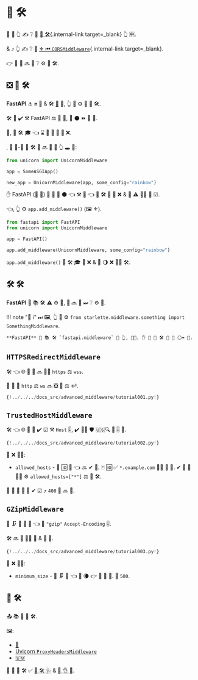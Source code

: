 # 🏧 🛠

👑 🔰 👆 ✍ ❔ 🚮 [🛃 🛠](../tutorial/middleware.md){.internal-link target=_blank} 👆 🈸.

&amp; ⤴ 👆 ✍ ❔ 🍵 [⚜ ⏮ `CORSMiddleware`](../tutorial/cors.md){.internal-link target=_blank}.

👉 📄 👥 🔜 👀 ❔ ⚙️ 🎏 🛠.

## ❎ 🔫 🛠

**FastAPI** ⚓️ 🔛 💃 &amp; 🛠 <abbr title="Asynchronous Server Gateway Interface">🔫</abbr> 🔧, 👆 💪 ⚙️ 🙆 🔫 🛠.

🛠 🚫 ✔️ ⚒ FastAPI ⚖️ 💃 👷, 📏 ⚫️ ⏩ 🔫 🔌.

🏢, 🔫 🛠 🎓 👈 ⌛ 📨 🔫 📱 🥇 ❌.

, 🧾 🥉-🥳 🔫 🛠 👫 🔜 🎲 💬 👆 🕳 💖:

```Python
from unicorn import UnicornMiddleware

app = SomeASGIApp()

new_app = UnicornMiddleware(app, some_config="rainbow")
```

✋️ FastAPI (🤙 💃) 🚚 🙅 🌌 ⚫️ 👈 ⚒ 💭 👈 🔗 🛠 🍵 💽 ❌ &amp; 🛃 ⚠ 🐕‍🦺 👷 ☑.

👈, 👆 ⚙️ `app.add_middleware()` (🖼 ⚜).

```Python
from fastapi import FastAPI
from unicorn import UnicornMiddleware

app = FastAPI()

app.add_middleware(UnicornMiddleware, some_config="rainbow")
```

`app.add_middleware()` 📨 🛠 🎓 🥇 ❌ &amp; 🙆 🌖 ❌ 🚶‍♀️ 🛠.

## 🛠 🛠

**FastAPI** 🔌 📚 🛠 ⚠ ⚙️ 💼, 👥 🔜 👀 ⏭ ❔ ⚙️ 👫.

!!! note "📡 ℹ"
    ⏭ 🖼, 👆 💪 ⚙️ `from starlette.middleware.something import SomethingMiddleware`.

    **FastAPI** 🚚 📚 🛠 `fastapi.middleware` 🏪 👆, 👩‍💻. ✋️ 🌅 💪 🛠 👟 🔗 ⚪️➡️ 💃.

## `HTTPSRedirectMiddleware`

🛠 👈 🌐 📨 📨 🔜 👯‍♂️ `https` ⚖️ `wss`.

🙆 📨 📨 `http` ⚖️ `ws` 🔜 ❎ 🔐 ⚖ ↩️.

```Python hl_lines="2  6"
{!../../../docs_src/advanced_middleware/tutorial001.py!}
```

## `TrustedHostMiddleware`

🛠 👈 🌐 📨 📨 ✔️ ☑ ⚒ `Host` 🎚, ✔ 💂‍♂ 🛡 🇺🇸🔍 🦠 🎚 👊.

```Python hl_lines="2  6-8"
{!../../../docs_src/advanced_middleware/tutorial002.py!}
```

📄 ❌ 🐕‍🦺:

* `allowed_hosts` - 📇 🆔 📛 👈 🔜 ✔ 📛. 🃏 🆔 ✅ `*.example.com` 🐕‍🦺 🎀 📁. ✔ 🙆 📛 👯‍♂️ ⚙️ `allowed_hosts=["*"]` ⚖️ 🚫 🛠.

🚥 📨 📨 🔨 🚫 ✔ ☑ ⤴ `400` 📨 🔜 📨.

## `GZipMiddleware`

🍵 🗜 📨 🙆 📨 👈 🔌 `"gzip"` `Accept-Encoding` 🎚.

🛠 🔜 🍵 👯‍♂️ 🐩 &amp; 🎥 📨.

```Python hl_lines="2  6"
{!../../../docs_src/advanced_middleware/tutorial003.py!}
```

📄 ❌ 🐕‍🦺:

* `minimum_size` - 🚫 🗜 📨 👈 🤪 🌘 👉 💯 📐 🔢. 🔢 `500`.

## 🎏 🛠

📤 📚 🎏 🔫 🛠.

🖼:

* <a href="https://docs.sentry.io/platforms/python/asgi/" class="external-link" target="_blank">🔫</a>
* <a href="https://github.com/encode/uvicorn/blob/master/uvicorn/middleware/proxy_headers.py" class="external-link" target="_blank">Uvicorn `ProxyHeadersMiddleware`</a>
* <a href="https://github.com/florimondmanca/msgpack-asgi" class="external-link" target="_blank">🇸🇲</a>

👀 🎏 💪 🛠 ✅ <a href="https://www.starlette.io/middleware/" class="external-link" target="_blank">💃 🛠 🩺</a> &amp; <a href="https://github.com/florimondmanca/awesome-asgi" class="external-link" target="_blank">🔫 👌 📇</a>.
